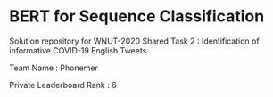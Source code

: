 # BERT for Sequence Classification 

Solution repository for WNUT-2020 Shared Task 2 : Identification of informative COVID-19 English Tweets

Team Name : Phonemer

Private Leaderboard Rank : 6
